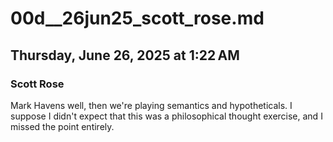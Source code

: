 # 00d__26jun25_scott_rose.md
## Thursday, June 26, 2025 at 1:22 AM
### Scott Rose
Mark Havens well, then we're playing semantics and hypotheticals. I suppose I didn't expect that this was a philosophical thought exercise, and I missed the point entirely.
